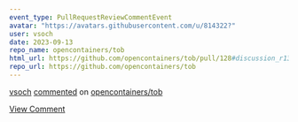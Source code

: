 ```yaml
---
event_type: PullRequestReviewCommentEvent
avatar: "https://avatars.githubusercontent.com/u/814322?"
user: vsoch
date: 2023-09-13
repo_name: opencontainers/tob
html_url: https://github.com/opencontainers/tob/pull/128#discussion_r1324619778
repo_url: https://github.com/opencontainers/tob
---
```


<a href='https://github.com/vsoch' target='_blank'>vsoch</a> <a href='https://github.com/opencontainers/tob/pull/128#discussion_r1324619778' target='_blank'>commented</a> on <a href='https://github.com/opencontainers/tob' target='_blank'>opencontainers/tob</a>

<a href='https://github.com/opencontainers/tob/pull/128#discussion_r1324619778' target='_blank'>View Comment</a>